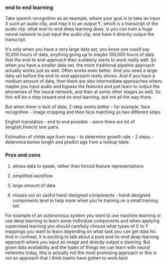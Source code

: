 ### end to end learning
Take speech recognition as an example, where your goal is to take an input X such an audio clip, and map it to an output Y, which is a transcript of the audio clip. 
what end-to-end deep learning does, is you can train a huge neural network to just input the audio clip, and have it directly output the transcript.


It's only when you have a very large data set, you know one could say 10,000 hours of data, anything going up to maybe 100,000 hours of data that the end-to end-approach then suddenly starts to work really well. So when you have a smaller data set, the more traditional pipeline approach actually works just as well. Often works even better. And you need a large data set before the end-to-end approach really shines. And if you have a medium amount of data, then there are also intermediate approaches where maybe you input audio and bypass the features and just learn to output the phonemes of the neural network, and then at some other stages as well. So this will be a step toward end-to-end learning, but not all the way there. 

But when there is lack of data, 2-step works better - for example, face recognition - image cropping and then face matching as two different steps

English translation - end to end possible - since there are lot of (english,french) text pairs.

Estimation of childs age from xray - to determine growth rate - 2 steps - determine bones length and predict age from a lookup table.

### Pros and cons
1. allows data to speak, rather than forced feature representations
2. simplified workflow

1. large amount of data
2. misses out on useful hand-designed components -  hand-designed components tend to help more when you're training on a small training set.

For example of an autonomous system
you want to use machine learning or use deep learning to learn some individual components and when applying supervised learning you should carefully choose what types of X to Y mappings you want to learn depending on what task you can get data for. And in contrast, it is exciting to talk about a pure end-to-end deep learning approach where you input an image and directly output a steering. But given data availability and the types of things we can learn with neural networks today, this is actually not the most promising approach or this is not an approach that I think teams have gotten to work best


